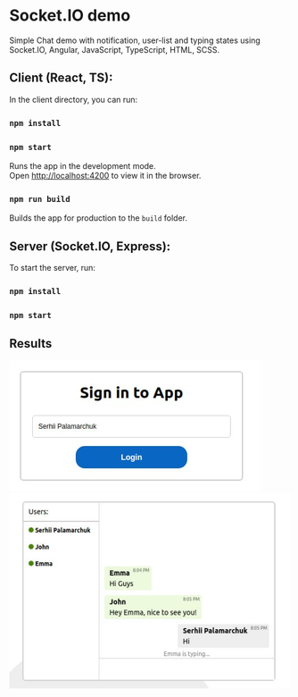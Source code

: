 # Socket.IO demo
Simple Chat demo with notification, user-list and typing states using Socket.IO, Angular, JavaScript, TypeScript, HTML, SCSS.

## Client (React, TS):
In the client directory, you can run:

### `npm install`
### `npm start`
Runs the app in the development mode.\
Open [http://localhost:4200](http://localhost:4200) to view it in the browser.

### `npm run build`
Builds the app for production to the `build` folder.

## Server (Socket.IO, Express):
To start the server, run:
### `npm install`
### `npm start`

## Results
![photo_2023-02-19_20-03-48.jpg](client%2Fsrc%2Fassets%2Fphoto_2023-02-19_20-03-48.jpg)
<br/>
![photo_2023-02-19_20-09-43.jpg](client%2Fsrc%2Fassets%2Fphoto_2023-02-19_20-09-43.jpg)
